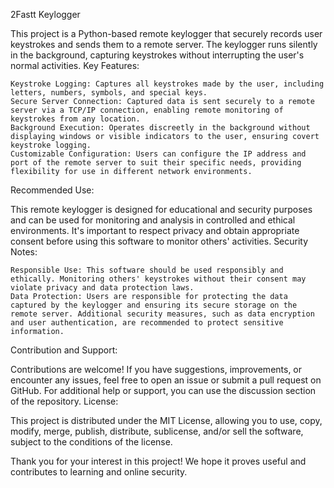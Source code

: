 2Fastt Keylogger

This project is a Python-based remote keylogger that securely records user keystrokes and sends them to a remote server. The keylogger runs silently in the background, capturing keystrokes without interrupting the user's normal activities.
Key Features:

    Keystroke Logging: Captures all keystrokes made by the user, including letters, numbers, symbols, and special keys.
    Secure Server Connection: Captured data is sent securely to a remote server via a TCP/IP connection, enabling remote monitoring of keystrokes from any location.
    Background Execution: Operates discreetly in the background without displaying windows or visible indicators to the user, ensuring covert keystroke logging.
    Customizable Configuration: Users can configure the IP address and port of the remote server to suit their specific needs, providing flexibility for use in different network environments.

Recommended Use:

This remote keylogger is designed for educational and security purposes and can be used for monitoring and analysis in controlled and ethical environments. It's important to respect privacy and obtain appropriate consent before using this software to monitor others' activities.
Security Notes:

    Responsible Use: This software should be used responsibly and ethically. Monitoring others' keystrokes without their consent may violate privacy and data protection laws.
    Data Protection: Users are responsible for protecting the data captured by the keylogger and ensuring its secure storage on the remote server. Additional security measures, such as data encryption and user authentication, are recommended to protect sensitive information.

Contribution and Support:

Contributions are welcome! If you have suggestions, improvements, or encounter any issues, feel free to open an issue or submit a pull request on GitHub. For additional help or support, you can use the discussion section of the repository.
License:

This project is distributed under the MIT License, allowing you to use, copy, modify, merge, publish, distribute, sublicense, and/or sell the software, subject to the conditions of the license.

Thank you for your interest in this project! We hope it proves useful and contributes to learning and online security.
